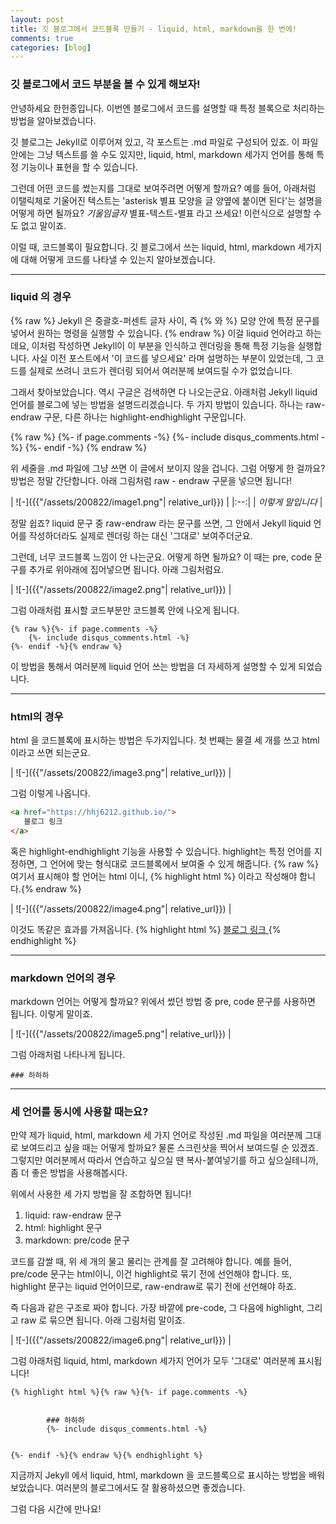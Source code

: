 ```yaml
---
layout: post
title: 깃 블로그에서 코드블록 만들기 - liquid, html, markdown을 한 번에!
comments: true
categories: [blog]
---
```


### 깃 블로그에서 코드 부분을 볼 수 있게 해보자!

안녕하세요 한헌종입니다.
이번엔 블로그에서 코드를 설명할 때 특정 블록으로 처리하는 방법을 알아보겠습니다.

깃 블로그는 Jekyll로 이루어져 있고, 각 포스트는 .md 파일로 구성되어 있죠.
이 파일 안에는 그냥 텍스트를 쓸 수도 있지만, liquid, html, markdown 세가지 언어를 통해 특정 기능이나 표현을 할 수 있습니다.

그런데 어떤 코드를 썼는지를 그대로 보여주려면 어떻게 할까요?
예를 들어, 아래처럼 이탤릭체로 기울어진 텍스트는 'asterisk 별표 모양을 글 양옆에 붙이면 된다'는 설명을 어떻게 하면 될까요?
*기울임글자*
별표-텍스트-별표 라고 쓰세요! 이런식으로 설명할 수도 없고 말이죠.

이럴 때, 코드블록이 필요합니다.
깃 블로그에서 쓰는 liquid, html, markdown 세가지에 대해 어떻게 코드를 나타낼 수 있는지 알아보겠습니다.

---
### liquid 의 경우

{% raw %}
Jekyll 은 중괄호-퍼센트 글자 사이, 즉 {% 와 %} 모양 안에 특정 문구를 넣어서 원하는 명령을 실행할 수 있습니다.
{% endraw %}
이걸 liquid 언어라고 하는데요, 이처럼 작성하면 Jekyll이 이 부분을 인식하고 렌더링을 통해 특정 기능을 실행합니다.
사실 이전 포스트에서 '이 코드를 넣으세요' 라며 설명하는 부분이 있었는데,
그 코드를 실제로 쓰려니 코드가 렌더링 되어서 여러분께 보여드릴 수가 없었습니다.

그래서 찾아보았습니다. 역시 구글은 검색하면 다 나오는군요.
아래처럼 Jekyll liquid 언어를 블로그에 넣는 방법을 설명드리겠습니다.
두 가지 방법이 있습니다. 하나는 raw-endraw 구문, 다른 하나는 highlight-endhighlight 구문입니다.

{% raw %}
{%- if page.comments -%}
    {%- include disqus_comments.html -%}
{%- endif -%}
{% endraw %}

위 세줄을 .md 파일에 그냥 쓰면 이 글에서 보이지 않을 겁니다. 그럼 어떻게 한 걸까요?
방법은 정말 간단합니다.
아래 그림처럼 raw - endraw 구문을 넣으면 됩니다!

| ![-]({{"/assets/200822/image1.png"| relative_url}}) | 
|:--:| 
| *이렇게 말입니다* |

정말 쉽죠?
liquid 문구 중 raw-endraw 라는 문구를 쓰면, 그 안에서 Jekyll liquid 언어를 작성하더라도
실제로 렌더링 하는 대신 '그대로' 보여주더군요.

그런데, 너무 코드블록 느낌이 안 나는군요. 어떻게 하면 될까요?
이 때는 pre, code 문구를 추가로 위아래에 집어넣으면 됩니다. 아래 그림처럼요.

| ![-]({{"/assets/200822/image2.png"| relative_url}}) | 

그럼 아래처럼 표시할 코드부분만 코드블록 안에 나오게 됩니다.

<pre><code>{% raw %}{%- if page.comments -%}
    {%- include disqus_comments.html -%}
{%- endif -%}{% endraw %}</code></pre>

이 방법을 통해서 여러분께 liquid 언어 쓰는 방법을 더 자세하게 설명할 수 있게 되었습니다.

---
### html의 경우
html 을 코드블록에 표시하는 방법은 두가지입니다.
첫 번째는 물결 세 개를 쓰고 html이라고 쓰면 되는군요.

| ![-]({{"/assets/200822/image3.png"| relative_url}}) | 

그럼 이렇게 나옵니다.
~~~html
<a href="https://hhj6212.github.io/">
   블로그 링크
</a>
~~~

혹은 highlight-endhighlight 기능을 사용할 수 있습니다.
highlight는 특정 언어를 지정하면, 그 언어에 맞는 형식대로 코드블록에서 보여줄 수 있게 해줍니다.
{% raw %}여기서 표시해야 할 언어는 html 이니, {% highlight html %} 이라고 작성해야 합니다.{% endraw %}

| ![-]({{"/assets/200822/image4.png"| relative_url}}) | 

이것도 똑같은 효과를 가져옵니다.
{% highlight html %}
<a href="https://hhj6212.github.io/">
   블로그 링크
</a>
{% endhighlight %}

---
### markdown 언어의 경우
markdown 언어는 어떻게 할까요?
위에서 썼던 방법 중 pre, code 문구를 사용하면 됩니다.
이렇게 말이죠.

| ![-]({{"/assets/200822/image5.png"| relative_url}}) | 

그럼 아래처럼 나타나게 됩니다.
<pre><code>### 하하하</code></pre>

---
### 세 언어를 동시에 사용할 때는요?
만약 제가 liquid, html, markdown 세 가지 언어로 작성된 .md 파일을 여러분께 그대로 보여드리고 싶을 때는 어떻게 할까요?
물론 스크린샷을 찍어서 보여드릴 순 있겠죠.
그렇지만 여러분께서 따라서 연습하고 싶으실 땐 복사-붙여넣기를 하고 싶으실테니까, 좀 더 좋은 방법을 사용해봅시다.

위에서 사용한 세 가지 방법을 잘 조합하면 됩니다!
1. liquid: raw-endraw 문구
1. html: highlight 문구
1. markdown: pre/code 문구

코드를 감쌀 때, 위 세 개의 물고 물리는 관계를 잘 고려해야 합니다.
예를 들어, pre/code 문구는 html이니, 이건 highlight로 묶기 전에 선언해야 합니다.
또, highlight 문구는 liquid 언어이므로, raw-endraw로 묶기 전에 선언해야 하죠.

즉 다음과 같은 구조로 짜야 합니다.
가장 바깥에 pre-code, 그 다음에 highlight, 그리고 raw 로 묶으면 됩니다.
아래 그림처럼 말이죠.

| ![-]({{"/assets/200822/image6.png"| relative_url}}) | 

그럼 아래처럼 liquid, html, markdown 세가지 언어가 모두 '그대로' 여러분께 표시됩니다!

<pre><code>{% highlight html %}{% raw %}{%- if page.comments -%}
    <div id="post-disqus" class="container">
        ### 하하하
        {%- include disqus_comments.html -%}
    </div>
{%- endif -%}{% endraw %}{% endhighlight %}</code></pre>

지금까지 Jekyll 에서 liquid, html, markdown 을 코드블록으로 표시하는 방법을 배워보았습니다.
여러분의 블로그에서도 잘 활용하셨으면 좋겠습니다.

그럼 다음 시간에 만나요!
